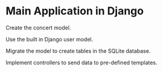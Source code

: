 # Main Application in Django  

Create the concert model.

Use the built in Django user model.  

Migrate the model to create tables in the SQLite database. 

Implement controllers to send data to pre-defined templates.